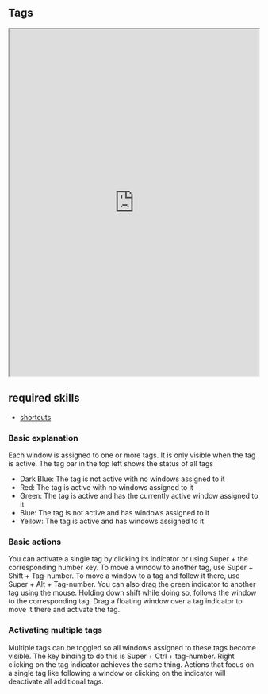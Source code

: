 ## Tags   

<div align="center">
    <iframe width="100%" height="700px" src="https://www.youtube.com/embed/t5XjpeJdgk0" frameborder="10" allow="accelerometer; autoplay; encrypted-media; gyroscope; picture-in-picture" allowfullscreen></iframe>
</div>

## required skills

<ul class="actions">
    <li><a href="https://instantos.github.io/instantos.github.io/youtube/shortcuts" class="button special icon fa-youtube">shortcuts</a></li>
</ul>


### Basic explanation

Each window is assigned to one or more tags. It is only visible when the tag is active. 
The tag bar in the top left shows the status of all tags
- Dark Blue: The tag is not active with no windows assigned to it
- Red: The tag is active with no windows assigned to it
- Green: The tag is active and has the currently active window assigned to it
- Blue: The tag is not active and has windows assigned to it
- Yellow: The tag is active and has windows assigned to it

### Basic actions

You can activate a single tag by clicking its indicator or using Super + the corresponding number key. 
To move a window to another tag, use Super + Shift + Tag-number.
To move a window to a tag and follow it there, use Super + Alt + Tag-number. 
You can also drag the green indicator to another tag using the mouse. Holding down shift while doing so, follows the window to the corresponding tag. 
Drag a floating window over a tag indicator to move it there and activate the tag. 

### Activating multiple tags

Multiple tags can be toggled so all windows assigned to these tags become visible. 
The key binding to do this is Super + Ctrl + tag-number. Right clicking on the tag indicator achieves the same thing. 
Actions that focus on a single tag like following a window or clicking on the indicator will deactivate all additional tags. 